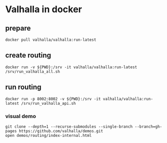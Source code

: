 # Valhalla in docker

## prepare

```
docker pull valhalla/valhalla:run-latest 
```

## create routing

```
docker run -v ${PWD}:/srv -it valhalla/valhalla:run-latest /srv/run_valhalla_all.sh
```

## run routing

```
docker run -p 8002:8002 -v ${PWD}:/srv -it valhalla/valhalla:run-latest /srv/run_valhalla_api.sh
```

### visual demo

```
git clone --depth=1 --recurse-submodules --single-branch --branch=gh-pages https://github.com/valhalla/demos.git
open demos/routing/index-internal.html
```

